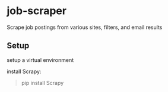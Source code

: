 # job-scraper
Scrape job postings from various sites, filters, and email results


## Setup

setup a virtual environment

install Scrapy:
> pip install Scrapy
